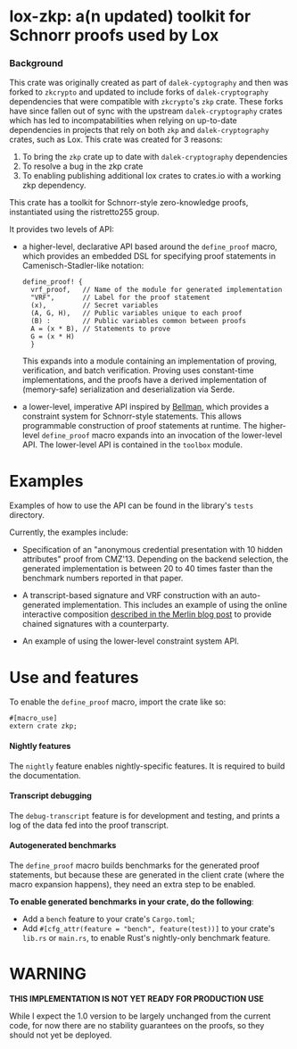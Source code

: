 # lox-zkp: a(n updated) toolkit for Schnorr proofs used by Lox

### Background

This crate was originally created as part of `dalek-cyptography` and then
was forked to `zkcrypto` and updated to include forks of
`dalek-cryptography` dependencies that were compatible with `zkcrypto`'s `zkp`
crate. These forks have since fallen out of sync with the upstream
`dalek-cryptography` crates which has led to incompatabilities when relying on
up-to-date dependencies in projects that rely on both `zkp` and
`dalek-cryptography` crates, such as Lox. This crate was created for 3 reasons:
1. To bring the `zkp` crate up to date with `dalek-cryptography` dependencies 
2. To resolve a bug in the zkp crate
3. To enabling publishing additional lox crates to crates.io with a working zkp
   dependency.

This crate has a toolkit for Schnorr-style zero-knowledge proofs,
instantiated using the ristretto255 group.

It provides two levels of API:

* a higher-level, declarative API based around the `define_proof` macro,
  which provides an embedded DSL for specifying proof statements in
  Camenisch-Stadler-like notation:
  ```
  define_proof! {
    vrf_proof,   // Name of the module for generated implementation
    "VRF",       // Label for the proof statement
    (x),         // Secret variables
    (A, G, H),   // Public variables unique to each proof
    (B) :        // Public variables common between proofs
    A = (x * B), // Statements to prove
    G = (x * H) 
    }
  ```
  This expands into a module containing an implementation of proving,
  verification, and batch verification.  Proving uses constant-time
  implementations, and the proofs have a derived implementation of
  (memory-safe) serialization and deserialization via Serde.

* a lower-level, imperative API inspired by [Bellman][bellman], which
  provides a constraint system for Schnorr-style statements.  This
  allows programmable construction of proof statements at runtime.  The
  higher-level `define_proof` macro expands into an invocation of the
  lower-level API.
  The lower-level API is contained in the `toolbox` module.

# Examples

Examples of how to use the API can be found in the library's `tests`
directory.

Currently, the examples include:

* Specification of an "anonymous credential presentation with 10 hidden
  attributes" proof from CMZ'13.  Depending on the backend selection, the
  generated implementation is between 20 to 40 times faster than the benchmark
  numbers reported in that paper.

* A transcript-based signature and VRF construction with an auto-generated
  implementation.  This includes an example of using the online interactive
  composition [described in the Merlin blog post][merlin_blog] to provide chained
  signatures with a counterparty.

* An example of using the lower-level constraint system API.


# Use and features

To enable the `define_proof` macro, import the crate like so:
```
#[macro_use]
extern crate zkp;
```

#### Nightly features

The `nightly` feature enables nightly-specific features.  It is required
to build the documentation.

#### Transcript debugging

The `debug-transcript` feature is for development and testing, and
prints a log of the data fed into the proof transcript.

#### Autogenerated benchmarks

The `define_proof` macro builds benchmarks for the generated proof
statements, but because these are generated in the client crate (where
the macro expansion happens), they need an extra step to be enabled.

**To enable generated benchmarks in your crate, do the following**:

* Add a `bench` feature to your crate's `Cargo.toml`;
* Add `#[cfg_attr(feature = "bench", feature(test))]` to your crate's
  `lib.rs` or `main.rs`, to enable Rust's nightly-only benchmark
  feature.

# WARNING

**THIS IMPLEMENTATION IS NOT YET READY FOR PRODUCTION USE**

While I expect the 1.0 version to be largely unchanged from the current
code, for now there are no stability guarantees on the proofs, so they
should not yet be deployed.

[bellman]: https://github.com/zkcrypto/bellman
[merlin_blog]: https://medium.com/@hdevalence/merlin-flexible-composable-transcripts-for-zero-knowledge-proofs-28d9fda22d9a
